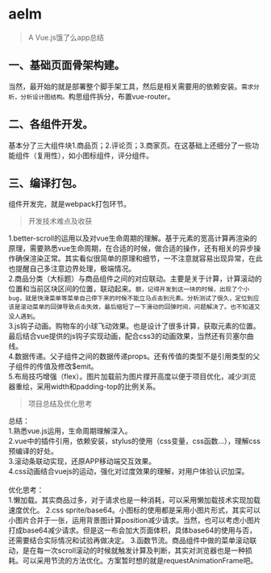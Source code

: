# aelm

> A Vue.js饿了么app总结

## 一、基础页面骨架构建。<br>
当然，最开始的就是部署整个脚手架工具，然后是相关需要用的依赖安装。`需求分析，分析设计图结构。`构思组件拆分，布置vue-router。<br>
## 二、各组件开发。<br>
基本分了三大组件块1.商品页；2.评论页；3.商家页。在这基础上还细分了一些功能组件（复用性），如小图标组件，评分组件。
## 三、编译打包。<br>
组件开发完，就是webpack打包环节。

> 开发技术难点及收获

1.better-scroll的运用以及对vue生命周期的理解。基于元素的宽高计算再渲染的原理，需要熟悉vue生命周期，在合适的时候，做合适的操作，还有相关的异步操作确保渲染正常。其实看似很简单的原理和细节，一不注意就容易出现异常，在此也提醒自己多注意边界处理，极端情况。<br>
2.商品分类（大标题）与商品组件之间的对应联动。主要是关于计算，计算滚动的位置和当前区块区间的位置，联动起来。`额，记得开发到这一块的时候，出现了个小bug，就是快滑菜单等菜单自己停下来的时候不能立马点击到元素。分析测试了很久，定位到应该是滚动菜单的回弹导致点击失效，最后缩短了一下滑动的回弹时间，问题解决了。也不知道又没人遇到`。<br>
3.js钩子动画。购物车的小球飞动效果。也是设计了很多计算，获取元素的位置。最后结合vue提供的js钩子实现动画，配合css3的动画效果，当然还有贝塞尔曲线。<br>
4.数据传递。父子组件之间的数据传递props。还有传值的类型不是引用类型的父子组件的传值及修改$emit。<br>
5.布局技巧增强（flex）。图片加载前为图片撑开高度以便于项目优化，减少浏览器重绘，采用width和padding-top的比例关系。<br>

> 项目总结及优化思考

总结：<br>
1.熟悉vue.js运用，生命周期理解深入。<br>
2.vue中的插件引用，依赖安装，stylus的使用（css变量，css函数...），理解css预编译的好处。<br>
3.滚动条联动实现，还原APP移动端交互效果。<br>
4.css动画结合vuejs的运动，强化对过度效果的理解，对用户体验认识加深。<br>
<br>
优化思考：<br>
1.懒加载。其实商品过多，对于请求也是一种消耗，可以采用懒加载技术实现加载速度优化。
2.css sprite/base64。小图标的使用都是采用小图片形式，其实可以小图片合并于一张，运用背景图计算position减少请求。当然，也可以考虑小图片打成base64减少请求。但是这一布会加大页面体积，具体base64的使用与否，还需要结合实际情况和试验再做决定。
3.函数节流。商品组件中做的菜单滚动联动，是在每一次scroll滚动的时候就触发计算及判断，其实对浏览器也是一种损耗。可以采用节流的方法优化。方案暂时想的就是requestAnimationFrame吧。
